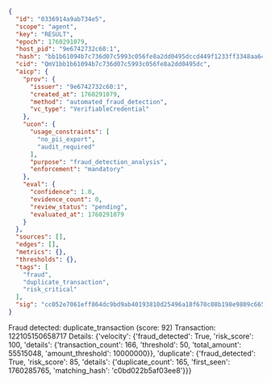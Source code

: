 ```json
{
  "id": "0336914a9ab734e5",
  "scope": "agent",
  "key": "RESULT",
  "epoch": 1760291079,
  "host_pid": "9e6742732c60:1",
  "hash": "bb1b61094b7c736d07c5993c056fe8a2dd0495dccd449f1233ff3348aa649c60",
  "cid": "QmV1bb1b61094b7c736d07c5993c056fe8a2dd0495dc",
  "aicp": {
    "prov": {
      "issuer": "9e6742732c60:1",
      "created_at": 1760291079,
      "method": "automated_fraud_detection",
      "vc_type": "VerifiableCredential"
    },
    "ucon": {
      "usage_constraints": [
        "no_pii_export",
        "audit_required"
      ],
      "purpose": "fraud_detection_analysis",
      "enforcement": "mandatory"
    },
    "eval": {
      "confidence": 1.0,
      "evidence_count": 0,
      "review_status": "pending",
      "evaluated_at": 1760291079
    }
  },
  "sources": [],
  "edges": [],
  "metrics": {},
  "thresholds": {},
  "tags": [
    "fraud",
    "duplicate_transaction",
    "risk_critical"
  ],
  "sig": "cc052e7061eff864dc9bd9ab40193810d25496a18f670c08b198e9809c6655f1"
}
```

Fraud detected: duplicate_transaction (score: 92)
Transaction: 122105150658717
Details: {'velocity': {'fraud_detected': True, 'risk_score': 100, 'details': {'transaction_count': 166, 'threshold': 50, 'total_amount': 55515048, 'amount_threshold': 10000000}}, 'duplicate': {'fraud_detected': True, 'risk_score': 85, 'details': {'duplicate_count': 165, 'first_seen': 1760285765, 'matching_hash': 'c0bd022b5af03ee8'}}}